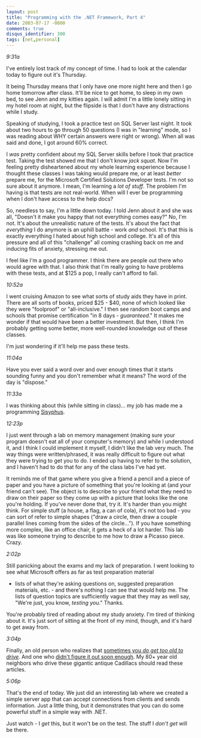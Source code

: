 ```yaml
---
layout: post
title: "Programming with the .NET Framework, Part 4"
date: 2003-07-17 -0800
comments: true
disqus_identifier: 300
tags: [net,personal]
---
```

*9:31a*

 I've entirely lost track of my concept of time. I had to look at the
calendar today to figure out it's Thursday.

 It being Thursday means that I only have one more night here and then I
go home tomorrow after class. It'll be nice to get home, to sleep in my
own bed, to see Jenn and my kitties again. I will admit I'm a little
lonely sitting in my hotel room at night, but the flipside is that I
don't have any distractions while I study.

 Speaking of studying, I took a practice test on SQL Server last night.
It took about two hours to go through 50 questions (I was in "learning"
mode, so I was reading about WHY certain answers were right or wrong).
When all was said and done, I got around 60% correct.

 I *was* pretty confident about my SQL Server skills before I took that
practice test. Taking the test showed me that I don't know *jack squat*.
Now I'm feeling pretty disheartened about my whole learning experience
because I thought these classes I was taking would prepare me, or at
least *better* prepare me, for the Microsoft Certified Solutions
Developer tests. I'm not so sure about it anymore. I mean, I'm learning
a *lot of stuff*. The problem I'm having is that tests are not
real-world. When will I ever be programming when I don't have access to
the help docs?

 So, needless to say, I'm a little down today. I told Jenn about it and
she was all, "Doesn't it make you happy that not everything comes easy?"
No, I'm not. It's about the unrealistic nature of the tests. It's about
the fact that *everything* I do anymore is an uphill battle - work *and*
school. It's that this is exactly everything I hated about high school
and college. It's all of this pressure and all of this "challenge" all
coming crashing back on me and inducing fits of anxiety, stressing me
out.

 I feel like I'm a good programmer. I think there are people out there
who would agree with that. I also think that I'm really going to have
problems with these tests, and at $125 a pop, I really can't afford to
fail.

 *10:52a*

 I went cruising Amazon to see what sorts of study aids they have in
print. There are all sorts of books, priced $25 - $40, none of which
looked like they were "foolproof" or "all-inclusive." I then see random
boot camps and schools that promise certification "in 8 days -
*guaranteed*." It makes me wonder if that would have been a better
investment. But then, I think I'm probably getting some better, more
well-rounded knowledge out of these classes.

 I'm just wondering if it'll help me pass these tests.

 *11:04a*

 Have you ever said a word over and over enough times that it starts
sounding funny and you don't remember what it means? The word of the day
is "dispose."

 *11:33a*

 I was thinking about this (while sitting in class)... my job has made
me a programming
[Sisyphus](http://www.pantheon.org/articles/s/sisyphus.html).

 *12:23p*

 I just went through a lab on memory management (making sure your
program doesn't eat all of your computer's memory) and while I
understood it, and I think I could implement it myself, I didn't like
the lab very much. The way things were written/phrased, it was really
difficult to figure out what they were trying to get you to do. I ended
up having to refer to the solution, and I haven't had to do that for any
of the class labs I've had yet.

 It reminds me of that game where you give a friend a pencil and a piece
of paper and you have a picture of something that you're looking at (and
your friend can't see). The object is to describe to your friend what
they need to draw on their paper so they come up with a picture that
looks like the one you're holding. If you've never done that, try it.
It's harder than you might think. For simple stuff (a house, a flag, a
can of cola), it's not too bad - you can sort of refer to simple shapes
("draw a circle, then draw a couple parallel lines coming from the sides
of the circle..."). If you have something more complex, like an office
chair, it gets a heck of a lot harder. This lab was like someone trying
to describe to me how to draw a Picasso piece. Crazy.

 *2:02p*

 Still panicking about the exams and my lack of preparation. I went
looking to see what Microsoft offers as far as test preparation material
- lists of what they're asking questions on, suggested preparation
materials, etc. - and there's nothing I can see that would help me. The
lists of question topics are sufficiently vague that they may as well
say, "We're just, you know, *testing you*." Thanks.

 You're probably tired of reading about my study anxiety. I'm tired of
thinking about it. It's just sort of sitting at the front of my mind,
though, and it's hard to get away from.

 *3:04p*

 Finally, an old person who realizes that [sometimes you *do get too old
to drive*](http://www.msnbc.com/news/934701.asp?cp1=1). And one who
[didn't figure it out soon
enough](http://www.msnbc.com/news/939947.asp). My 80+ year old neighbors
who drive these gigantic antique Cadillacs should read these articles.

 *5:06p*

 That's the end of today. We just did an interesting lab where we
created a simple server app that can accept connections from clients and
sends information. Just a little thing, but it demonstrates that you can
do some powerful stuff in a simple way with .NET.

 Just watch - I *get* this, but it won't be on the test. The stuff I
*don't get* will be there.
